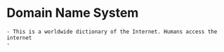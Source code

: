 # Domain Name System
	- This is a worldwide dictionary of the Internet. Humans access the internet
	-